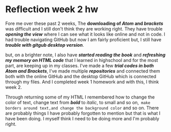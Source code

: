 
#   Reflection week 2 hw
Fore me over these past 2 weeks, The **downloading of _Atom_ and _brackets_** was difficult and I still don't think they are working right. They have trouble **_opening the view_** where I can see what it looks like online and not in code. I had trouble navigating GitHub but now I am fairly proficient but, I still have **_trouble with gitgub desktop version_**.

but, on a brighter note, I also have **_started reading the book_** and **_refreshing my memory on HTML code_** that I learned in highschool and for the most part, are keeping up in my classes. I've made a few **_trial codes in both Atom and Brackets_**, I've made multiple **_repositories_** and connected them both with the online GitHub and the desktop GitHub which is connected through my files. And I completed week 1 homework and with this, I think week 2.

Through returning some of my HTML I remembered how to change the color of text, change text from **_bold_** to *italic*, to small and so on,` make borders around text,and change the background color` and so on. There are probably things I have probably forgotten to mention but that is what I have been doing. I myself think I need to be doing more and I'm probably right.
